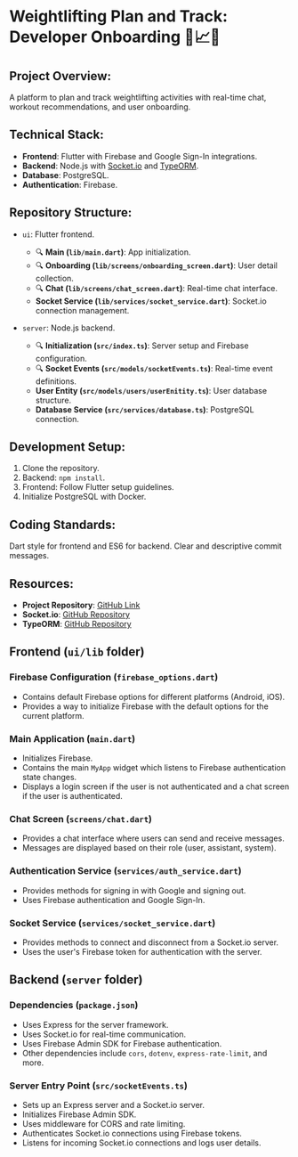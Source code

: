 # Weightlifting Plan and Track: Developer Onboarding 🌹📈🔥

## **Project Overview**:
A platform to plan and track weightlifting activities with real-time chat, workout recommendations, and user onboarding.

## **Technical Stack**:
- **Frontend**: Flutter with Firebase and Google Sign-In integrations.
- **Backend**: Node.js with [Socket.io](https://github.com/socketio/socket.io) and [TypeORM](https://github.com/typeorm/typeorm).
- **Database**: PostgreSQL.
- **Authentication**: Firebase.

## **Repository Structure**:
- `ui`: Flutter frontend.
    - 🔍 **Main (`lib/main.dart`)**: App initialization.
    - 🔍 **Onboarding (`lib/screens/onboarding_screen.dart`)**: User detail collection.
    - 🔍 **Chat (`lib/screens/chat_screen.dart`)**: Real-time chat interface.
    - **Socket Service (`lib/services/socket_service.dart`)**: Socket.io connection management.

- `server`: Node.js backend.
    - 🔍 **Initialization (`src/index.ts`)**: Server setup and Firebase configuration.
    - 🔍 **Socket Events (`src/models/socketEvents.ts`)**: Real-time event definitions.
    - **User Entity (`src/models/users/userEnitity.ts`)**: User database structure.
    - **Database Service (`src/services/database.ts`)**: PostgreSQL connection.

## **Development Setup**:
1. Clone the repository.
2. Backend: `npm install`.
3. Frontend: Follow Flutter setup guidelines.
4. Initialize PostgreSQL with Docker.

## **Coding Standards**:
Dart style for frontend and ES6 for backend. Clear and descriptive commit messages.

## **Resources**:
- **Project Repository**: [GitHub Link](https://github.com/veighnsche/weightlifting_plan_and_track)
- **Socket.io**: [GitHub Repository](https://github.com/socketio/socket.io)
- **TypeORM**: [GitHub Repository](https://github.com/typeorm/typeorm)

## Frontend (`ui/lib` folder)

### Firebase Configuration (`firebase_options.dart`)

- Contains default Firebase options for different platforms (Android, iOS).
- Provides a way to initialize Firebase with the default options for the current platform.

### Main Application (`main.dart`)

- Initializes Firebase.
- Contains the main `MyApp` widget which listens to Firebase authentication state changes.
- Displays a login screen if the user is not authenticated and a chat screen if the user is authenticated.

### Chat Screen (`screens/chat.dart`)

- Provides a chat interface where users can send and receive messages.
- Messages are displayed based on their role (user, assistant, system).

### Authentication Service (`services/auth_service.dart`)

- Provides methods for signing in with Google and signing out.
- Uses Firebase authentication and Google Sign-In.

### Socket Service (`services/socket_service.dart`)

- Provides methods to connect and disconnect from a Socket.io server.
- Uses the user's Firebase token for authentication with the server.

## Backend (`server` folder)

### Dependencies (`package.json`)

- Uses Express for the server framework.
- Uses Socket.io for real-time communication.
- Uses Firebase Admin SDK for Firebase authentication.
- Other dependencies include `cors`, `dotenv`, `express-rate-limit`, and more.

### Server Entry Point (`src/socketEvents.ts`)

- Sets up an Express server and a Socket.io server.
- Initializes Firebase Admin SDK.
- Uses middleware for CORS and rate limiting.
- Authenticates Socket.io connections using Firebase tokens.
- Listens for incoming Socket.io connections and logs user details.
